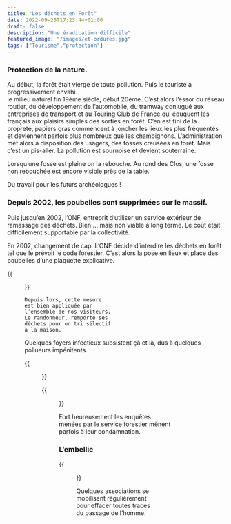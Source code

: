 ```yaml
---
title: "Les déchets en Forêt"
date: 2022-09-25T17:23:44+01:00
draft: false
description: "Une éradication difficile"
featured_image: "/images/et-ordures.jpg"
tags: ["Tourisme","protection"]
---
```


### Protection de la nature.

Au début, la forêt était vierge de toute pollution.
Puis le touriste a progressivement envahi  
le milieu naturel fin 19ème siècle, début 20ème.
C’est alors l’essor du réseau routier, du développement
de l’automobile, du tramway conjugué aux entreprises 
de transport et au Touring Club de France qui éduquent
les français aux plaisirs simples des sorties en forêt. 
C’en est fini de la propreté, papiers gras commencent à
joncher les lieux les plus fréquentés et deviennent 
parfois plus nombreux que les champignons.
L’administration met alors à disposition des usagers,
des fosses creusées en forêt.
 Mais c’est un pis-aller. La pollution est sournoise
 et devient souterraine. 
 
Lorsqu’une fosse est pleine on la rebouche. 
Au rond des Clos, une fosse non rebouchée est encore visible près de la table.

Du travail pour les futurs archéologues !

### Depuis 2002, les poubelles sont supprimées sur le massif. 

Puis jusqu’en 2002, l’ONF, entreprit d’utiliser un service
extérieur de ramassage des déchets. Bien … 
mais non viable à long terme.
Le coût était difficilement supportable par la collectivité.

En 2002, changement de cap. L’ONF décide d’interdire les 
déchets en forêt tel que le prévoit le code forestier.
C’est alors la pose en lieux  et place des poubelles 
d’une plaquette explicative.

{{<figure src="/images/articles/plaquette.jpg" title="La plaquette informative">}}
  
    Depuis lors, cette mesure 
    est bien appliquée par
    l’ensemble de nos visiteurs. 
    Le randonneur, remporte ses
    déchets pour un tri sélectif
    à la maison.
  
Quelques foyers infectieux subsistent çà et là,
  dus à quelques pollueurs impénitents.  
  
{{<figure src="/images/articles/dechets2011.jpg" title="Un don à Dame Nature">}}
  
{{<figure src="/images/articles/vauxdupuits.jpg" title="Parfois discrets … mais toujours encombrants">}}
  
Fort heureusement les enquêtes menées par le 
service forestier mènent parfois à leur condamnation.
  
### L’embellie
  
{{<figure src="/images/articles/assos.jpg" title="Des bénévoles à l’œuvre au rond des Forges">}}

Quelques associations se mobilisent régulièrement 
pour effacer toutes traces du passage de l’homme.
